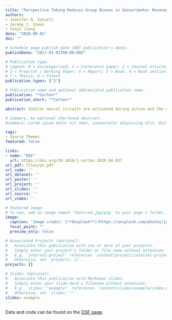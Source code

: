 ```yaml
---
title: "Perspective Taking Reduces Group Biases in Sensorimotor Resonance"
authors:
- Jennifer N. Gutsell
- Jeremy C. Simon
- Yanyi Jiang
date: "2020-08-01"
doi: ""

# Schedule page publish date (NOT publication's date).
publishDate: "2017-01-01T00:00:00Z"

# Publication type.
# Legend: 0 = Uncategorized; 1 = Conference paper; 2 = Journal article;
# 3 = Preprint / Working Paper; 4 = Report; 5 = Book; 6 = Book section;
# 7 = Thesis; 8 = Patent
publication_types: ["2"]

# Publication name and optional abbreviated publication name.
publication: "*Cortex*"
publication_short: "*Cortex*"

abstract: Similar neural circuits are activated during action and the observation of action and such sensorimotor resonance is said to support action understanding and empathy. Previous research, however, shows that group biases can restrict sensorimotor resonance to the social ingroup. Here we test whether an empathic mindset can alleviate such group biases in sensorimotor resonance. Participants adopted either an objective mindset or a perspective taking mindset while writing about a day in the life of a racial outgroup member. Participants in an objective mindset resonated with ingroup members, indicated by significant suppression of the 8-13 Hz EEG mu-rhythm recorded over sensorimotor areas during action observation compared to baseline, but did not show significant mu-suppression in response to outgroup members. In contrast, participants in a perspective taking mindset resonated with both ingroup and outgroup members and significantly more so with outgroup members. Moreover, mindset uniquely affected resonance in response to outgroup members but not in response to ingroup members, with participants who previously took the perspective of an outgroup member later responding with more resonance to the actions of other outgroup members. Together these findings suggest that taking the perspective of a racial outgroup member can reduce group biases in sensorimotor resonance, potentially fostering an intuitive understanding across groups.

# Summary. An optional shortened abstract.
#summary: Lorem ipsum dolor sit amet, consectetur adipiscing elit. Duis posuere tellus ac convallis placerat. #Proin tincidunt magna sed ex sollicitudin condimentum.

tags:
- Source Themes
featured: false

links:
- name: "DOI"
  url: https://doi.org/10.1016/j.cortex.2020.04.037
url_pdf: files/pt.pdf
url_code: ''
url_dataset: ''
url_poster: ''
url_project: ''
url_slides: ''
url_source: ''
url_video: ''

# Featured image
# To use, add an image named `featured.jpg/png` to your page's folder. 
image:
  caption: 'Image credit: [**Unsplash**](https://unsplash.com/photos/jdD8gXaTZsc)'
  focal_point: ""
  preview_only: false

# Associated Projects (optional).
#   Associate this publication with one or more of your projects.
#   Simply enter your project's folder or file name without extension.
#   E.g. `internal-project` references `content/project/internal-project/index.md`.
#   Otherwise, set `projects: []`.
projects: []

# Slides (optional).
#   Associate this publication with Markdown slides.
#   Simply enter your slide deck's filename without extension.
#   E.g. `slides: "example"` references `content/slides/example/index.md`.
#   Otherwise, set `slides: ""`.
slides: example
---
```




Data and code can be found on the [OSF page](https://osf.io/xeak9/).
